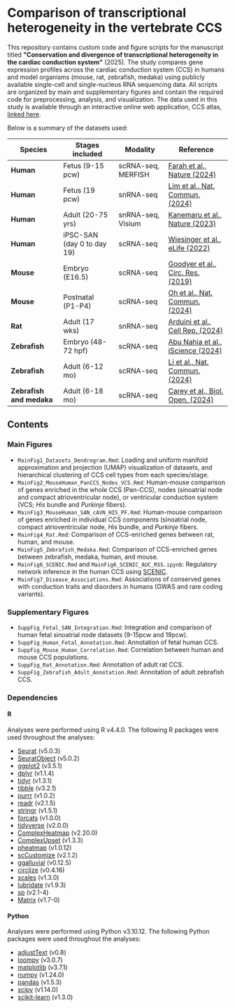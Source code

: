 # Comparison of transcriptional heterogeneity in the vertebrate CCS

This repository contains custom code and figure scripts for the manuscript titled **"Conservation and divergence of transcriptional heterogeneity in the cardiac conduction system"** (2025). The study compares gene expression profiles across the cardiac conduction system (CCS) in humans and model organisms (mouse, rat, zebrafish, medaka) using publicly available single-cell and single-nucleus RNA sequencing data. All scripts are organized by main and supplementary figures and contain the required code for preprocessing, analysis, and visualization. The data used in this study is available through an interactive online web application, CCS atlas, [linked here](https://ccsatlas.com/).

Below is a summary of the datasets used:

| **Species**                | **Stages included**         | **Modality**         | **Reference**                     |
|----------------------------|-----------------------------|----------------------|-----------------------------------|
| **Human**                  | Fetus (9-15 pcw)            | scRNA-seq, MERFISH   | [Farah et al., Nature (2024)](https://doi.org/10.1038/s41586-024-07171-z)       |
| **Human**                  | Fetus (19 pcw)              | snRNA-seq            | [Lim et al., Nat. Commun. (2024)](https://doi.org/10.1038/s41467-024-54337-4)   |
| **Human**                  | Adult (20-75 yrs)           | snRNA-seq, Visium    | [Kanemaru et al., Nature (2023)](https://doi.org/10.1038/s41586-023-06311-1)    |
| **Human**                  | iPSC-SAN (day 0 to day 19)  | scRNA-seq            | [Wiesinger et al., eLife (2022)](https://doi.org/10.7554/elife.76781)    |
| **Mouse**                  | Embryo (E16.5)              | scRNA-seq            | [Goodyer et al., Circ. Res. (2019)](https://doi.org/10.1161/circresaha.118.314578) |
| **Mouse**                  | Postnatal (P1-P4)           | scRNA-seq            | [Oh et al., Nat. Commun. (2024)](https://doi.org/10.1038/s41467-024-50849-1)    |
| **Rat**                    | Adult (17 wks)              | snRNA-seq            | [Arduini et al., Cell Rep. (2024)](https://doi.org/10.1016/j.celrep.2024.115091)  |
| **Zebrafish**              | Embryo (48-72 hpf)          | scRNA-seq            | [Abu Nahia et al., iScience (2024)](https://doi.org/10.1016/j.isci.2024.110083) |
| **Zebrafish**              | Adult (6-12 mo)             | scRNA-seq            | [Li et al., Nat. Commun. (2024)](https://doi.org/10.1038/s41467-025-59070-0)    |
| **Zebrafish and medaka**   | Adult (6-18 mo)             | scRNA-seq            | [Carey et al., Biol. Open. (2024)](https://doi.org/10.1242/bio.060156)  |

## Contents

### Main Figures

- `MainFig1_Datasets_Dendrogram.Rmd`: Loading and uniform manifold approximation and projection (UMAP) visualization of datasets, and hierarchical clustering of CCS cell types from each species/stage.
- `MainFig2_MouseHuman_PanCCS_Nodes_VCS.Rmd`: Human-mouse comparison of genes enriched in the whole CCS (Pan-CCS), nodes (sinoatrial node and compact atrioventricular node), or ventricular conduction system (VCS; *His* bundle and *Purkinje* fibers).
- `MainFig3_MouseHuman_SAN_cAVN_HIS_PF.Rmd`: Human-mouse comparison of genes enriched in individual CCS components (sinoatrial node, compact atrioventricular node, *His* bundle, and *Purkinje* fibers.
- `MainFig4_Rat.Rmd`: Comparison of CCS-enriched genes between rat, human, and mouse.
- `MainFig5_Zebrafish_Medaka.Rmd`: Comparison of CCS-enriched genes between zebrafish, medaka, human, and mouse.
- `MainFig6_SCENIC.Rmd` and `MainFig6_SCENIC_AUC_RSS.ipynb`: Regulatory network inference in the human CCS using [SCENIC](https://github.com/aertslab/SCENIC).
- `MainFig7_Disease_Associations.Rmd`: Associations of conserved genes with conduction traits and disorders in humans (GWAS and rare coding variants).

### Supplementary Figures

- `SuppFig_Fetal_SAN_Integration.Rmd`: Integration and comparison of human fetal sinoatrial node datasets (9-15pcw and 19pcw).
- `SuppFig_Human_Fetal_Annotation.Rmd`: Annotation of fetal human CCS.
- `SuppFig_Mouse_Human_Correlation.Rmd`: Correlation between human and mouse CCS populations.
- `SuppFig_Rat_Annotation.Rmd`: Annotation of adult rat CCS. 
- `SuppFig_Zebrafish_Adult_Annotation.Rmd`: Annotation of adult zebrafish CCS.

### Dependencies

#### R

Analyses were performed using R v4.4.0. The following R packages were used throughout the analyses:

- [Seurat](https://satijalab.org/seurat/) (v5.0.3)
- [SeuratObject](https://cran.r-project.org/package=SeuratObject) (v5.0.2)
- [ggplot2](https://ggplot2.tidyverse.org/) (v3.5.1)
- [dplyr](https://dplyr.tidyverse.org/) (v1.1.4)
- [tidyr](https://tidyr.tidyverse.org/) (v1.3.1)
- [tibble](https://tibble.tidyverse.org/) (v3.2.1)
- [purrr](https://purrr.tidyverse.org/) (v1.0.2)
- [readr](https://readr.tidyverse.org/) (v2.1.5)
- [stringr](https://stringr.tidyverse.org/) (v1.5.1)
- [forcats](https://forcats.tidyverse.org/) (v1.0.0)
- [tidyverse](https://www.tidyverse.org/) (v2.0.0)
- [ComplexHeatmap](https://jokergoo.github.io/ComplexHeatmap-reference/book/) (v2.20.0)
- [ComplexUpset](https://github.com/krassowski/complex-upset) (v1.3.3)
- [pheatmap](https://cran.r-project.org/package=pheatmap) (v1.0.12)
- [scCustomize](https://github.com/samuel-marsh/scCustomize) (v2.1.2)
- [ggalluvial](https://corybrunson.github.io/ggalluvial/) (v0.12.5)
- [circlize](https://jokergoo.github.io/circlize_book/book/) (v0.4.16)
- [scales](https://scales.r-lib.org/) (v1.3.0)
- [lubridate](https://lubridate.tidyverse.org/) (v1.9.3)
- [sp](https://cran.r-project.org/package=sp) (v2.1-4)
- [Matrix](https://cran.r-project.org/package=Matrix) (v1.7-0)

#### Python

Analyses were performed using Python v3.10.12. The following Python packages were used throughout the analyses:

- [adjustText](https://github.com/Phlya/adjustText) (v0.8)  
- [loompy](https://github.com/linnarsson-lab/loompy) (v3.0.7)  
- [matplotlib](https://matplotlib.org/) (v3.7.1)  
- [numpy](https://numpy.org/) (v1.24.0)  
- [pandas](https://pandas.pydata.org/) (v1.5.3)  
- [scipy](https://scipy.org/) (v1.14.0)  
- [scikit-learn](https://scikit-learn.org/) (v1.3.0)  
